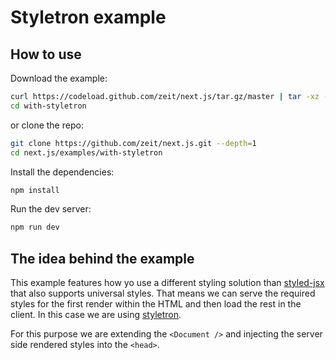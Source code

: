 
# Styletron example

## How to use

Download the example:

```bash
curl https://codeload.github.com/zeit/next.js/tar.gz/master | tar -xz --strip=2 next.js-master/examples/with-styletron
cd with-styletron
```

or clone the repo:

```bash
git clone https://github.com/zeit/next.js.git --depth=1
cd next.js/examples/with-styletron
```

Install the dependencies:

```bash
npm install
```

Run the dev server:

```bash
npm run dev
```

## The idea behind the example

This example features how yo use a different styling solution than [styled-jsx](https://github.com/zeit/styled-jsx) that also supports universal styles. That means we can serve the required styles for the first render within the HTML and then load the rest in the client. In this case we are using [styletron](https://github.com/styled-components/styletron).

For this purpose we are extending the `<Document />` and injecting the server side rendered styles into the `<head>`.
